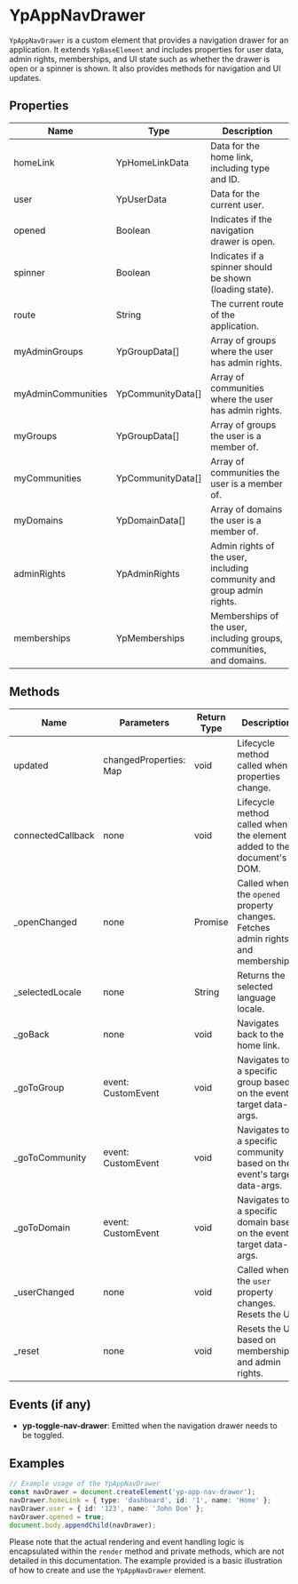 # YpAppNavDrawer

`YpAppNavDrawer` is a custom element that provides a navigation drawer for an application. It extends `YpBaseElement` and includes properties for user data, admin rights, memberships, and UI state such as whether the drawer is open or a spinner is shown. It also provides methods for navigation and UI updates.

## Properties

| Name                | Type                | Description                                                                 |
|---------------------|---------------------|-----------------------------------------------------------------------------|
| homeLink            | YpHomeLinkData      | Data for the home link, including type and ID.                              |
| user                | YpUserData          | Data for the current user.                                                  |
| opened              | Boolean             | Indicates if the navigation drawer is open.                                 |
| spinner             | Boolean             | Indicates if a spinner should be shown (loading state).                     |
| route               | String              | The current route of the application.                                       |
| myAdminGroups       | YpGroupData[]       | Array of groups where the user has admin rights.                            |
| myAdminCommunities  | YpCommunityData[]   | Array of communities where the user has admin rights.                       |
| myGroups            | YpGroupData[]       | Array of groups the user is a member of.                                    |
| myCommunities       | YpCommunityData[]   | Array of communities the user is a member of.                               |
| myDomains           | YpDomainData[]      | Array of domains the user is a member of.                                   |
| adminRights         | YpAdminRights       | Admin rights of the user, including community and group admin rights.       |
| memberships         | YpMemberships       | Memberships of the user, including groups, communities, and domains.        |

## Methods

| Name            | Parameters                        | Return Type | Description                                                                 |
|-----------------|-----------------------------------|-------------|-----------------------------------------------------------------------------|
| updated         | changedProperties: Map            | void        | Lifecycle method called when properties change.                             |
| connectedCallback | none                            | void        | Lifecycle method called when the element is added to the document's DOM.    |
| _openChanged    | none                              | Promise<void> | Called when the `opened` property changes. Fetches admin rights and memberships. |
| _selectedLocale | none                              | String      | Returns the selected language locale.                                       |
| _goBack         | none                              | void        | Navigates back to the home link.                                            |
| _goToGroup      | event: CustomEvent                | void        | Navigates to a specific group based on the event's target data-args.        |
| _goToCommunity  | event: CustomEvent                | void        | Navigates to a specific community based on the event's target data-args.    |
| _goToDomain     | event: CustomEvent                | void        | Navigates to a specific domain based on the event's target data-args.       |
| _userChanged    | none                              | void        | Called when the `user` property changes. Resets the UI.                     |
| _reset          | none                              | void        | Resets the UI based on memberships and admin rights.                        |

## Events (if any)

- **yp-toggle-nav-drawer**: Emitted when the navigation drawer needs to be toggled.

## Examples

```typescript
// Example usage of the YpAppNavDrawer
const navDrawer = document.createElement('yp-app-nav-drawer');
navDrawer.homeLink = { type: 'dashboard', id: '1', name: 'Home' };
navDrawer.user = { id: '123', name: 'John Doe' };
navDrawer.opened = true;
document.body.appendChild(navDrawer);
```

Please note that the actual rendering and event handling logic is encapsulated within the `render` method and private methods, which are not detailed in this documentation. The example provided is a basic illustration of how to create and use the `YpAppNavDrawer` element.